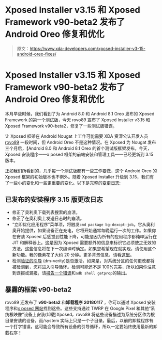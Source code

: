 # Xposed Installer v3.15 和 Xposed Framework v90-beta2 发布了 Android Oreo 修复和优化

> 原文：<https://www.xda-developers.com/xposed-installer-v3-15-android-oreo-fixes/>

# Xposed Installer v3.15 和 Xposed Framework v90-beta2 发布了 Android Oreo 修复和优化

本月早些时候，我们看到了为 Android 8.0 和 Android 8.1 Oreo 发布的 Xposed Framework 的第一个测试版，今天 rovo89 宣布了 Xposed Installer v3.15 和 Xposed Framework v90-beta2，修复了一些测试版错误。

让 Xposed 框架在 Android Nougat 上工作可能需要 XDA 资深公认开发人员 [rovo89](https://forum.xda-developers.com/member.php?u=4419114) 一段时间，但 Android Oreo 不是这种情况。在 Xposed 为 Nougat 发布三个月后，【Android 8.0 和 Android 8.1 Oreo 的首个测试版框架发布。今天，Xposed 安装程序——x posed 框架的前端安装和管理工具——已经更新到 3.15 版本。

正如我们所看到的，几乎每一个测试版都有一些工作要做，这个 Android Oreo 的 Xposed 框架的初始版本也不例外。随着 Xposed Installer 升级到 3.15，我们有了一些小的变化和一些更重要的变化。以下是完整的[变更日志](https://forum.xda-developers.com/showthread.php?p=75248580#post75248580):

## 已发布的安装程序 3.15 版更改日志

*   修正了奥利奥下载列表搜索的崩溃。
*   修正了在奥利奥上发送日志时的崩溃。
*   “立即优化应用程序”菜单项，将触发`cmd package bg-dexopt-job`。它从奥利奥开始提供，如果设备正在充电，它将开始通常每晚运行一次的工作。如果你在安装 Xposed 后感觉到性能下降，可能是因为所有的应用程序都纯粹运行在 JIT 和解释器上。这是因为 Xposed 需要额外的信息来标识它必须使之无效的方法，这些信息将在下一次编译时确定。如果您希望现在就实现，请使用这个新功能。我的像素花了大约 20 分钟。更多背景信息，请看[这里](https://source.android.com/devices/tech/dalvik/jit-compiler)。
*   检测[验证的引导](https://source.android.com/security/verifiedboot/) (dm-verity)是否激活。如果是，对系统分区的任何更改都将被检测到，您将进入引导循环。检测可能还不是 100%完美，所以如果你注意到误报或漏报，请[报告一个错误](https://github.com/rovo89/XposedInstaller/issues)和`adb shell getprop`的输出。

## 暴露的框架 v90-beta2

rovo89 还发布了 **v90-beta2** 和**卸载程序 20180117** ，你可以通过 Xposed 安装程序和[x posed 网站](http://dl-xda.xposed.info/framework/)找到这些。这些支持通过 TWRP 在 Google Pixel 和其他“系统根映像”设备上安装(卸载)Xposed，rovo89 将这些设备描述为系统分区作为根目录安装的设备，而/system 实际上只是一个子目录。最后，以前的卸载程序有一个打字错误，这可能会导致所有设备的引导循环，所以一定要始终使用最新的卸载程序！